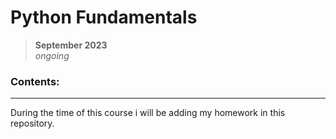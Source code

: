 # **Python Fundamentals**
> **September 2023**  
> _ongoing_

### Contents:
--- 
During the time of this course i will be adding my homework in this repository.
